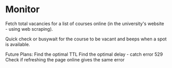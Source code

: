# Monitor

Fetch total vacancies for a list of courses online (in the university's website - using web scraping).

Quick check or busywait for the course to be vacant and beeps when a spot is available.



Future Plans:
Find the optimal TTL
Find the optimal delay - catch error 529
Check if refreshing the page online gives the same error